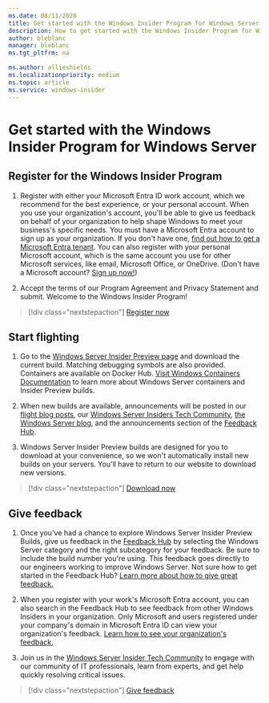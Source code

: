 ```yaml
---
ms.date: 08/11/2020
title: Get started with the Windows Insider Program for Windows Server
description: How to get started with the Windows Insider Program for Windows Server
author: bleblanc
manager: bleblanc
ms.tgt_pltfrm: na

ms.author: allieshields
ms.localizationpriority: medium
ms.topic: article
ms.service: windows-insider
---
```


# Get started with the Windows Insider Program for Windows Server

## Register for the Windows Insider Program

1. Register with either your Microsoft Entra ID work account, which we recommend for the best experience, or your personal account. When you use your organization's account, you'll be able to give us feedback on behalf of your organization to help shape Windows to meet your business's specific needs. You must have a Microsoft Entra account to sign up as your organization. If you don't have one, [find out how to get a Microsoft Entra tenant](/azure/active-directory/develop/active-directory-howto-tenant). You can also register with your personal Microsoft account, which is the same account you use for other Microsoft services, like email, Microsoft Office, or OneDrive. (Don't have a Microsoft account? [Sign up now!](https://account.microsoft.com/account))

2. Accept the terms of our Program Agreement and Privacy Statement and submit. Welcome to the Windows Insider Program!

> [!div class="nextstepaction"]
> [Register now](https://insider.windows.com/register)

## Start flighting

1. Go to the [Windows Server Insider Preview page](https://aka.ms/DownloadWindowsServerPreviews) and download the current build. Matching debugging symbols are also provided. Containers are available on Docker Hub. [Visit Windows Containers Documentation](/virtualization/windowscontainers/) to learn more about Windows Server containers and Insider Preview builds.

2. When new builds are available, announcements will be posted in our [flight blog posts](https://blogs.windows.com/windows-insider/), our [Windows Server Insiders Tech Community](https://techcommunity.microsoft.com/t5/windows-server-insiders/bd-p/WindowsServerInsiders), [the Windows Server blog](https://cloudblogs.microsoft.com/windowsserver/), and the announcements section of the [Feedback Hub](https://aka.ms/FeedbackHub).

3. Windows Server Insider Preview builds are designed for you to download at your convenience, so we won't automatically install new builds on your servers. You'll have to return to our website to download new versions.

> [!div class="nextstepaction"]
> [Download now](https://aka.ms/DownloadWindowsServerPreviews)

## Give feedback

1. Once you've had a chance to explore Windows Server Insider Preview Builds, give us feedback in the [Feedback Hub](https://aka.ms/FeedbackHub) by selecting the Windows Server category and the right subcategory for your feedback. Be sure to include the build number you're using. This feedback goes directly to our engineers working to improve Windows Server. Not sure how to get started in the Feedback Hub? [Learn more about how to give great feedback.](../feedback.md)

2. When you register with your work's Microsoft Entra account, you can also search in the Feedback Hub to see feedback from other Windows Insiders in your organization. Only Microsoft and users registered under your company's domain in Microsoft Entra ID can view your organization's feedback. [Learn how to see your organization's feedback.](./server-feedback.md)

3. Join us in the [Windows Server Insider Tech Community](https://techcommunity.microsoft.com/t5/windows-server-insiders/bd-p/WindowsServerInsiders) to engage with our community of IT professionals, learn from experts, and get help quickly resolving critical issues.

> [!div class="nextstepaction"]
> [Give feedback](https://aka.ms/WIPFeedbackHub)
